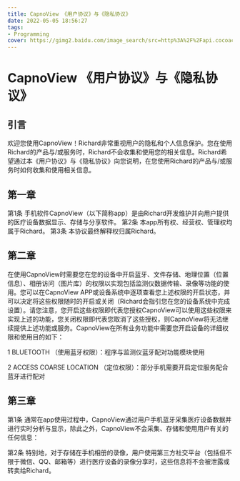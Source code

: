 ```yaml
---
title: CapnoView 《用户协议》与《隐私协议》
date: 2022-05-05 18:56:27
tags:
- Programming
cover: https://gimg2.baidu.com/image_search/src=http%3A%2F%2Fapi.cocoachina.com%2Fuploads%2Fimage%2F20200302%2F1583116203870375.jpg&refer=http%3A%2F%2Fapi.cocoachina.com&app=2002&size=f9999,10000&q=a80&n=0&g=0n&fmt=jpeg?sec=1640425793&t=621d7a5ff58c96583b4a142b7c0aa219
---
```

# CapnoView 《用户协议》与《隐私协议》

## 引言
欢迎您使用CapnoView！Richard非常重视用户的隐私和个人信息保护。您在使用Richard的产品与/或服务时，Richard不会收集和使用您的相关信息。Richard希望通过本《用户协议》与《隐私协议》向您说明，在您使用Richard的产品与/或服务时如何收集和使用相关信息。

## 第一章
第1条 手机软件CapnoView（以下简称app）是由Richard开发维护并向用户提供的医疗设备数据显示、存储与分享软件。
第2条 本app所有权、经营权、管理权均属于Richard。
第3条 本协议最终解释权归属Richard。

## 第二章
在使用CapnoView时需要您在您的设备中开启蓝牙、文件存储、地理位置（位置信息）、相册访问（图片库）的权限以实现包括监测仪数据传输、录像等功能的使用。您可以在CapnoView APP或设备系统中逐项查看您上述权限的开启状态，并可以决定将这些权限随时的开启或关闭（Richard会指引您在您的设备系统中完成设置）。请您注意，您开启这些权限即代表您授权CapnoView可以使用这些权限来实现上述的功能，您关闭权限即代表您取消了这些授权，则CapnoView将无法继续提供上述功能或服务。CapnoView在所有业务功能中需要您开启设备的详细权限和使用目的如下：

1 BLUETOOTH （使用蓝牙权限）：程序与监测仪蓝牙配对功能模块使用

2 ACCESS COARSE LOCATION （定位权限）：部分手机需要开启定位服务配合蓝牙进行配对

## 第三章
第1条 通常在app使用过程中，CapnoView通过用户手机蓝牙采集医疗设备数据并进行实时分析与显示，除此之外，CapnoView不会采集、存储和使用用户有关的任何信息：

第2条 特别地，对于存储在手机相册的录像，用户使用第三方社交平台（包括但不限于微信、QQ、邮箱等）进行医疗设备的录像分享时，这些信息将不会被泄露或转卖给Richard。
